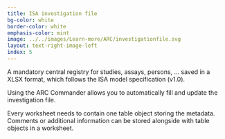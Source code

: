 ```yaml
---
title: ISA investigation file
bg-color: white
border-color: white
emphasis-color: mint
image: ../../images/Learn-more/ARC/investigationfile.svg
layout: text-right-image-left
index: 5
---
```


A mandatory central registry for studies, assays, persons, … saved in a XLSX format, which follows the ISA model specification (v1.0). 

Using the ARC Commander allows you to automatically fill and update the investigation file.

Every worksheet needs to contain one table object storing the metadata.  Comments or additional information can be stored alongside with table objects in a worksheet.


